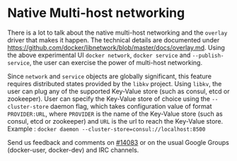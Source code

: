 # Native Multi-host networking

There is a lot to talk about the native multi-host networking and the `overlay` driver that makes it happen. The technical details are documented under https://github.com/docker/libnetwork/blob/master/docs/overlay.md.
Using the above experimental UI `docker network`, `docker service` and `--publish-service`, the user can exercise the power of multi-host networking.

Since `network` and `service` objects are globally significant, this feature requires distributed states provided by the `libkv` project.
Using `libkv`, the user can plug any of the supported Key-Value store (such as consul, etcd or zookeeper).
User can specify the Key-Value store of choice using the `--cluster-store` daemon flag, which takes configuration value of format `PROVIDER:URL`, where
`PROVIDER` is the name of the Key-Value store (such as consul, etcd or zookeeper) and
`URL` is the url to reach the Key-Value store.
Example : `docker daemon --cluster-store=consul://localhost:8500`

Send us feedback and comments on [#14083](https://github.com/docker/docker/issues/14083)
or on the usual Google Groups (docker-user, docker-dev) and IRC channels.
